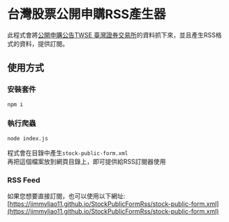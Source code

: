 # 台灣股票公開申購RSS產生器

此程式會將[公開申購公告TWSE 臺灣證券交易所](http://www.tse.com.tw/zh/page/announcement/publicForm.html)的資料抓下來，並且產生RSS格式的資料，提供訂閱。

## 使用方式

### 安裝套件

```bash
npm i
```

### 執行爬蟲

```bash
node index.js
```
程式會在目錄中產生`stock-public-form.xml`  
再把這個檔案放到網頁目錄上，即可提供給RSS訂閱器使用

### RSS Feed

如果您想要直接訂閱，也可以使用以下網址:  
[https://jimmyliao11.github.io/StockPublicFormRss/stock-public-form.xml](https://jimmyliao11.github.io/StockPublicFormRss/stock-public-form.xml)
